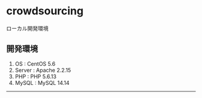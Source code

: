 # crowdsourcing

ローカル開発環境

## 開発環境

1. OS : CentOS 5.6  
2. Server : Apache 2.2.15  
3. PHP : PHP 5.6.13  
4. MySQL : MySQL 14.14  

***